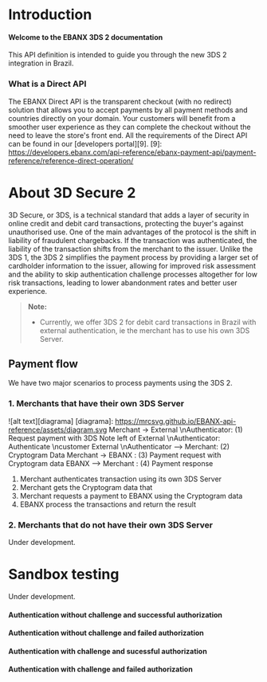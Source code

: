 # Introduction
#### Welcome to the EBANX 3DS 2 documentation
This API definition is intended to guide you through the new 3DS 2 integration in Brazil.
### What is a Direct API
The EBANX Direct API is the transparent checkout (with no redirect) solution that allows you to accept payments by all payment methods and countries directly on your domain. Your customers will benefit from a smoother user experience as they can complete the checkout without the need to leave the store's front end.
All the requirements of the Direct API can be found in our [developers portal][9].
[9]: https://developers.ebanx.com/api-reference/ebanx-payment-api/payment-reference/reference-direct-operation/
# About 3D Secure 2
3D Secure, or 3DS, is a technical standard that adds a layer of security in online credit and debit card transactions, protecting the buyer's against unauthorised use. One of the main advantages of the protocol is the shift in liability of fraudulent chargebacks. If the transaction was authenticated, the liability of the transaction shifts from the merchant to the issuer.
Unlike the 3DS 1, the 3DS 2 simplifies the payment process by providing a larger set of cardholder information to the issuer, allowing for improved risk assessment and the ability to skip authentication challenge processes altogether for low risk transactions, leading to lower abandonment rates and better user experience.
> **Note:**
> - Currently, we offer 3DS 2 for debit card transactions in Brazil with external authentication, ie the merchant has to use his own 3DS Server.
## Payment flow
We have two major scenarios to process payments using the 3DS 2.
### 1. Merchants that have their own 3DS Server
![alt text][diagrama] 
[diagrama]: https://mrcsvg.github.io/EBANX-api-reference/assets/diagram.svg
Merchant -> External \nAuthenticator: (1) Request payment with 3DS
Note left of External \nAuthenticator: Authenticate \ncustomer
External \nAuthenticator --> Merchant: (2) Cryptogram Data
Merchant -> EBANX : (3) Payment request with Cryptogram data
EBANX --> Merchant : (4) Payment response
1. Merchant authenticates transaction using its own 3DS Server
2. Merchant gets the Cryptogram data that
3. Merchant requests a payment to EBANX using the Cryptogram data
4. EBANX process the transactions and return the result
### 2. Merchants that do not have their own 3DS Server
Under development.
# Sandbox testing
Under development.
#### Authentication without challenge and successful authorization
#### Authentication without challenge and failed authorization
#### Authentication with challenge and sucessful authorization
#### Authentication with challenge and failed authorization